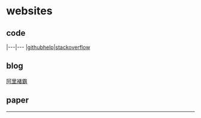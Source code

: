 # websites
## code
|---|---
|[githubhelp][githubhelp]|[stackoverflow][stackflow]
## blog
[阿里褚霸][阿里褚霸]
## paper
______
[githubhelp]:https://help.github.com/articles/error-repository-not-found/
[stackflow]:https://stackoverflow.com/
[阿里褚霸]:http://blog.yufeng.info/
